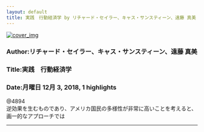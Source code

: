 ```yaml
---
layout: default
title: 実践　行動経済学 by リチャード・セイラー、キャス・サンスティーン、遠藤 真美
---
```


[![cover_img](http://images-jp.amazon.com/images/P/B06XKRVC8B.09.MZZZZZZZ.jpg)](https://www.amazon.co.jp/dp/B06XKRVC8B)  
### Author:リチャード・セイラー、キャス・サンスティーン、遠藤 真美  
### Title:実践　行動経済学  
### Date:月曜日 12月 3, 2018, 1 highlights
  
@4894  
逆効果を生むものであり、アメリカ国民の多様性が非常に高いことを考えると、画一的なアプローチでは  
***